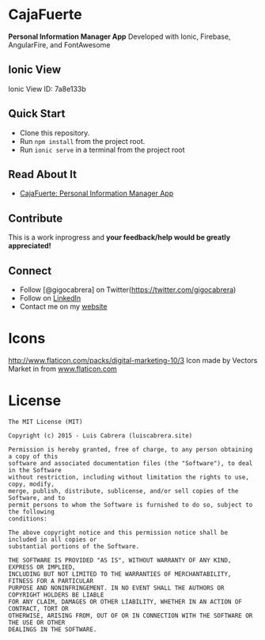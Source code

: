 
# CajaFuerte

 **Personal Information Manager App** Developed with Ionic, Firebase, AngularFire, and FontAwesome

## Ionic View

Ionic View ID: 7a8e133b

## Quick Start

- Clone this repository.
- Run `npm install` from the project root.
- Run `ionic serve` in a terminal from the project root

## Read About It

 - [CajaFuerte: Personal Information Manager App](https://luiscabrera.site/tech/2017/01/23/CajaFuerte-password-manager.html)


## Contribute

This is a work inprogress and **your feedback/help would be greatly appreciated!**


## Connect

- Follow [@gigocabrera] on Twitter(https://twitter.com/gigocabrera)
- Follow on [LinkedIn](https://www.linkedin.com/in/luiscabrerame)
- Contact me on my [website](http://luiscabrera.site)


# Icons

http://www.flaticon.com/packs/digital-marketing-10/3
Icon made by Vectors Market in from www.flaticon.com 

# License

    The MIT License (MIT)
    
    Copyright (c) 2015 - Luis Cabrera (luiscabrera.site)
    
    Permission is hereby granted, free of charge, to any person obtaining a copy of this 
	software and associated documentation files (the "Software"), to deal in the Software 
	without restriction, including without limitation the rights to use, copy, modify, 
	merge, publish, distribute, sublicense, and/or sell copies of the Software, and to 
	permit persons to whom the Software is furnished to do so, subject to the following 
	conditions:
    
    The above copyright notice and this permission notice shall be included in all copies or 
	substantial portions of the Software.
    
    THE SOFTWARE IS PROVIDED "AS IS", WITHOUT WARRANTY OF ANY KIND, EXPRESS OR IMPLIED, 
	INCLUDING BUT NOT LIMITED TO THE WARRANTIES OF MERCHANTABILITY, FITNESS FOR A PARTICULAR 
	PURPOSE AND NONINFRINGEMENT. IN NO EVENT SHALL THE AUTHORS OR COPYRIGHT HOLDERS BE LIABLE 
	FOR ANY CLAIM, DAMAGES OR OTHER LIABILITY, WHETHER IN AN ACTION OF CONTRACT, TORT OR 
	OTHERWISE, ARISING FROM, OUT OF OR IN CONNECTION WITH THE SOFTWARE OR THE USE OR OTHER 
	DEALINGS IN THE SOFTWARE.
